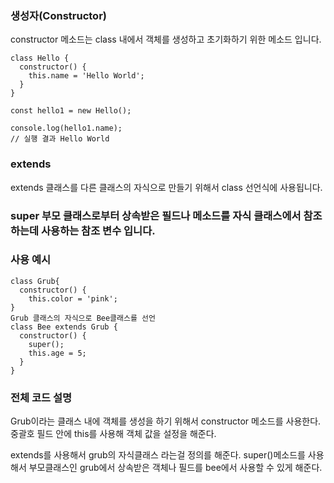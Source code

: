 ### 생성자(Constructor)

constructor 메소드는 class 내에서 객체를 생성하고 초기화하기 위한 메소드 입니다.

```
class Hello {
  constructor() {
    this.name = 'Hello World';
  }
}

const hello1 = new Hello();

console.log(hello1.name); 
// 실행 결과 Hello World

```


### extends
extends 클래스를 다른 클래스의 자식으로 만들기 위해서 class 선언식에 사용됩니다.
### super 부모 클래스로부터 상속받은 필드나 메소드를 자식 클래스에서 참조하는데 사용하는 참조 변수 입니다.

### 사용 예시 

```
class Grub{
  constructor() {
    this.color = 'pink';
}
Grub 클래스의 자식으로 Bee클래스를 선언
class Bee extends Grub {
  constructor() {
    super();
    this.age = 5;
  }
}

```
### 전체 코드 설명

Grub이라는 클래스 내에 객체를 생성을 하기 위해서
constructor 메소드를 사용한다. 중괄호 필드 안에
this를 사용해 객체 값을 설정을 해준다.

extends를 사용해서 grub의 자식클래스 라는걸 정의를 해준다.
super()메소드를 사용해서 부모클래스인 grub에서 상속받은 객체나 필드를 bee에서 사용할 수 있게 해준다.